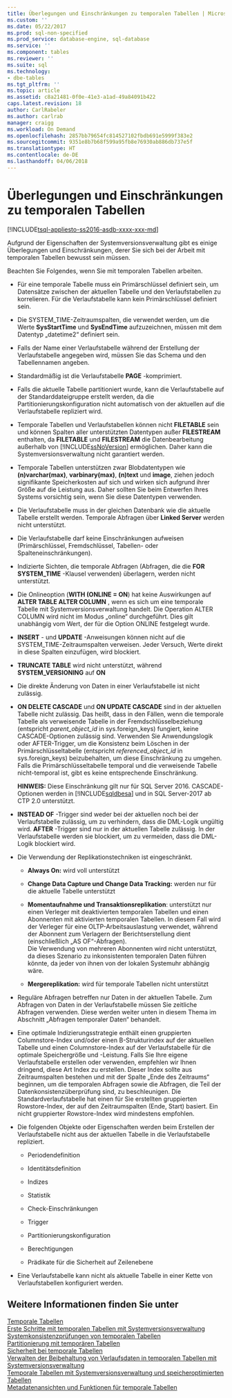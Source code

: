 ```yaml
---
title: Überlegungen und Einschränkungen zu temporalen Tabellen | Microsoft-Dokumentation
ms.custom: ''
ms.date: 05/22/2017
ms.prod: sql-non-specified
ms.prod_service: database-engine, sql-database
ms.service: ''
ms.component: tables
ms.reviewer: ''
ms.suite: sql
ms.technology:
- dbe-tables
ms.tgt_pltfrm: ''
ms.topic: article
ms.assetid: c8a21481-0f0e-41e3-a1ad-49a84091b422
caps.latest.revision: 18
author: CarlRabeler
ms.author: carlrab
manager: craigg
ms.workload: On Demand
ms.openlocfilehash: 2857bb79654fc814527102fbdb691e5999f383e2
ms.sourcegitcommit: 9351e8b7b68f599a95fb8e76930ab886db737e5f
ms.translationtype: HT
ms.contentlocale: de-DE
ms.lasthandoff: 04/06/2018
---
```

# <a name="temporal-table-considerations-and-limitations"></a>Überlegungen und Einschränkungen zu temporalen Tabellen
[!INCLUDE[tsql-appliesto-ss2016-asdb-xxxx-xxx-md](../../includes/tsql-appliesto-ss2016-asdb-xxxx-xxx-md.md)]

  Aufgrund der Eigenschaften der Systemversionsverwaltung gibt es einige Überlegungen und Einschränkungen, derer Sie sich bei der Arbeit mit temporalen Tabellen bewusst sein müssen.  
  
 Beachten Sie Folgendes, wenn Sie mit temporalen Tabellen arbeiten.  
  
-   Für eine temporale Tabelle muss ein Primärschlüssel definiert sein, um Datensätze zwischen der aktuellen Tabelle und den Verlaufstabellen zu korrelieren. Für die Verlaufstabelle kann kein Primärschlüssel definiert sein.  
  
-   Die SYSTEM_TIME-Zeitraumspalten, die verwendet werden, um die Werte **SysStartTime** und **SysEndTime** aufzuzeichnen, müssen mit dem Datentyp „datetime2“ definiert sein.  
  
-   Falls der Name einer Verlaufstabelle während der Erstellung der Verlaufstabelle angegeben wird, müssen Sie das Schema und den Tabellennamen angeben.  
  
-   Standardmäßig ist die Verlaufstabelle **PAGE** -komprimiert.  
  
-   Falls die aktuelle Tabelle partitioniert wurde, kann die Verlaufstabelle auf der Standarddateigruppe erstellt werden, da die Partitionierungskonfiguration nicht automatisch von der aktuellen auf die Verlaufstabelle repliziert wird.  
  
-   Temporale Tabellen und Verlaufstabellen können nicht **FILETABLE** sein und können Spalten aller unterstützten Datentypen außer **FILESTREAM** enthalten, da **FILETABLE** und **FILESTREAM** die Datenbearbeitung außerhalb von [!INCLUDE[ssNoVersion](../../includes/ssnoversion-md.md)] ermöglichen. Daher kann die Systemversionsverwaltung nicht garantiert werden.  
  
-   Temporale Tabellen unterstützen zwar Blobdatentypen wie **(n)varchar(max)**, **varbinary(max)**, **(n)text** und **image**, ziehen jedoch signifikante Speicherkosten auf sich und wirken sich aufgrund ihrer Größe auf die Leistung aus. Daher sollten Sie beim Entwerfen Ihres Systems vorsichtig sein, wenn Sie diese Datentypen verwenden.  
  
-   Die Verlaufstabelle muss in der gleichen Datenbank wie die aktuelle Tabelle erstellt werden. Temporale Abfragen über **Linked Server** werden nicht unterstützt.  
  
-   Die Verlaufstabelle darf keine Einschränkungen aufweisen (Primärschlüssel, Fremdschlüssel, Tabellen- oder Spalteneinschränkungen).  
  
-   Indizierte Sichten, die temporale Abfragen (Abfragen, die die **FOR SYSTEM_TIME** -Klausel verwenden) überlagern, werden nicht unterstützt.  
  
-   Die Onlineoption (**WITH (ONLINE = ON**) hat keine Auswirkungen auf **ALTER TABLE ALTER COLUMN** , wenn es sich um eine temporale Tabelle mit Systemversionsverwaltung handelt. Die Operation ALTER COLUMN wird nicht im Modus „online“ durchgeführt. Dies gilt unabhängig vom Wert, der für die Option ONLINE festgelegt wurde.  
  
-   **INSERT** - und **UPDATE** -Anweisungen können nicht auf die SYSTEM_TIME-Zeitraumspalten verweisen. Jeder Versuch, Werte direkt in diese Spalten einzufügen, wird blockiert.  
  
-   **TRUNCATE TABLE** wird nicht unterstützt, während **SYSTEM_VERSIONING** auf **ON**  
  
-   Die direkte Änderung von Daten in einer Verlaufstabelle ist nicht zulässig.  
  
-   **ON DELETE CASCADE** und **ON UPDATE CASCADE** sind in der aktuellen Tabelle nicht zulässig. Das heißt, dass in den Fällen, wenn die temporale Tabelle als verweisende Tabelle in der Fremdschlüsselbeziehung (entspricht *parent_object_id* in sys.foreign_keys) fungiert, keine CASCADE-Optionen zulässig sind. Verwenden Sie Anwendungslogik oder AFTER-Trigger, um die Konsistenz beim Löschen in der Primärschlüsseltabelle (entspricht  *referenced_object_id* in sys.foreign_keys) beizubehalten, um diese Einschränkung zu umgehen. Falls die Primärschlüsseltabelle temporal und die verweisende Tabelle nicht-temporal ist, gibt es keine entsprechende Einschränkung. 

    **HINWEIS:** Diese Einschränkung gilt nur für SQL Server 2016. CASCADE-Optionen werden in [!INCLUDE[sqldbesa](../../includes/sqldbesa-md.md)] und in SQL Server-2017 ab CTP 2.0 unterstützt.  
  
-   **INSTEAD OF** -Trigger sind weder bei der aktuellen noch bei der Verlaufstabelle zulässig, um zu verhindern, dass die DML-Logik ungültig wird. **AFTER** -Trigger sind nur in der aktuellen Tabelle zulässig. In der Verlaufstabelle werden sie blockiert, um zu vermeiden, dass die DML-Logik blockiert wird.  
  
-   Die Verwendung der Replikationstechniken ist eingeschränkt.  
  
    -   **Always On:** wird voll unterstützt  
  
    -   **Change Data Capture und Change Data Tracking:** werden nur für die aktuelle Tabelle unterstützt  
  
    -   **Momentaufnahme und Transaktionsreplikation**: unterstützt nur einen Verleger mit deaktivierten temporalen Tabellen und einen Abonnenten mit aktivierten temporalen Tabellen. In diesem Fall wird der Verleger für eine OLTP-Arbeitsauslastung verwendet, während der Abonnent zum Verlagern der Berichtserstellung dient (einschließlich „AS OF“-Abfragen).    
        Die Verwendung von mehreren Abonnenten wird nicht unterstützt, da dieses Szenario zu inkonsistenten temporalen Daten führen könnte, da jeder von ihnen von der lokalen Systemuhr abhängig wäre.  
  
    -   **Mergereplikation:** wird für temporale Tabellen nicht unterstützt  
  
-   Reguläre Abfragen betreffen nur Daten in der aktuellen Tabelle. Zum Abfragen von Daten in der Verlaufstabelle müssen Sie zeitliche Abfragen verwenden. Diese werden weiter unten in diesem Thema im Abschnitt „Abfragen temporaler Daten“ behandelt.  
  
-   Eine optimale Indizierungsstrategie enthält einen gruppierten Columnstore-Index und/oder einen B-Strukturindex auf der aktuellen Tabelle und einen Columnstore-Index auf der Verlaufstabelle für die optimale Speichergröße und -Leistung. Falls Sie Ihre eigene Verlaufstabelle erstellen oder verwenden, empfehlen wir Ihnen dringend, diese Art Index zu erstellen. Dieser Index sollte aus Zeitraumspalten bestehen und mit der Spalte „Ende des Zeitraums“ beginnen, um die temporalen Abfragen sowie die Abfragen, die Teil der Datenkonsistenzüberprüfung sind, zu beschleunigen. Die Standardverlaufstabelle hat einen für Sie erstellten gruppierten Rowstore-Index, der auf den Zeitraumspalten (Ende, Start) basiert. Ein nicht gruppierter Rowstore-Index wird mindestens empfohlen.  
  
-   Die folgenden Objekte oder Eigenschaften werden beim Erstellen der Verlaufstabelle nicht aus der aktuellen Tabelle in die Verlaufstabelle repliziert.  
  
    -   Periodendefinition  
  
    -   Identitätsdefinition  
  
    -   Indizes  
  
    -   Statistik  
  
    -   Check-Einschränkungen  
  
    -   Trigger  
  
    -   Partitionierungskonfiguration  
  
    -   Berechtigungen  
  
    -   Prädikate für die Sicherheit auf Zeilenebene  
  
-   Eine Verlaufstabelle kann nicht als aktuelle Tabelle in einer Kette von Verlaufstabellen konfiguriert werden.  
  

## <a name="see-also"></a>Weitere Informationen finden Sie unter  
 [Temporale Tabellen](../../relational-databases/tables/temporal-tables.md)   
 [Erste Schritte mit temporalen Tabellen mit Systemversionsverwaltung](../../relational-databases/tables/getting-started-with-system-versioned-temporal-tables.md)   
 [Systemkonsistenzprüfungen von temporalen Tabellen](../../relational-databases/tables/temporal-table-system-consistency-checks.md)   
 [Partitionierung mit temporären Tabellen](../../relational-databases/tables/partitioning-with-temporal-tables.md)   
 [Sicherheit bei temporale Tabellen](../../relational-databases/tables/temporal-table-security.md)   
 [Verwalten der Beibehaltung von Verlaufsdaten in temporalen Tabellen mit Systemversionsverwaltung](../../relational-databases/tables/manage-retention-of-historical-data-in-system-versioned-temporal-tables.md)   
 [Temporale Tabellen mit Systemversionsverwaltung und speicheroptimierten Tabellen](../../relational-databases/tables/system-versioned-temporal-tables-with-memory-optimized-tables.md)   
 [Metadatenansichten und Funktionen für temporale Tabellen](../../relational-databases/tables/temporal-table-metadata-views-and-functions.md)  
  
  
